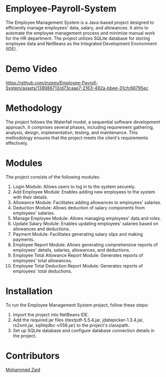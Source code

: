 # Employee-Payroll-System
The Employee Management System is a Java-based project designed to efficiently manage employees' data, salary, and allowances. It aims to automate the employee management process and minimize manual work for the HR department. The project utilizes SQLite database for storing employee data and NetBeans as the Integrated Development Environment (IDE).

# Demo Video


https://github.com/mzeev/Employee-Payroll-System/assets/138986713/d73caae7-2163-492a-bbee-31cfc66795ec



# Methodology
The project follows the Waterfall model, a sequential software development approach. It comprises several phases, including requirement gathering, analysis, design, implementation, testing, and maintenance. This methodology ensures that the project meets the client's requirements effectively.

# Modules
The project consists of the following modules:

1) Login Module: Allows users to log in to the system securely.
2) Add Employee Module: Enables adding new employees to the system with their details.
3) Allowance Module: Facilitates adding allowances to employees' salaries.
4) Deduction Module: Allows deduction of salary components from employees' salaries.
5) Manage Employee Module: Allows managing employees' data and roles.
6) Update Salary Module: Enables updating employees' salaries based on allowances and deductions.
7) Payment Module: Facilitates generating salary slips and making payments.
8) Employee Report Module: Allows generating comprehensive reports of employees' details, salaries, allowances, and deductions.
9) Employee Total Allowance Report Module: Generates reports of employees' total allowances.
10) Employee Total Deduction Report Module: Generates reports of employees' total deductions.
    
# Installation
To run the Employee Management System project, follow these steps:
1) Import the project into NetBeans IDE.
2) Add the required jar files (itextpdf-5.5.4.jar, jdatepicker-1.3.4.jar, rs2xml.jar, sqlitejdbc-v056.jar) to the project's classpath.
3) Set up SQLite database and configure database connection details in the project.
   
# Contributors
[Mohammed Zaid](https://github.com/Z4IDU07)
